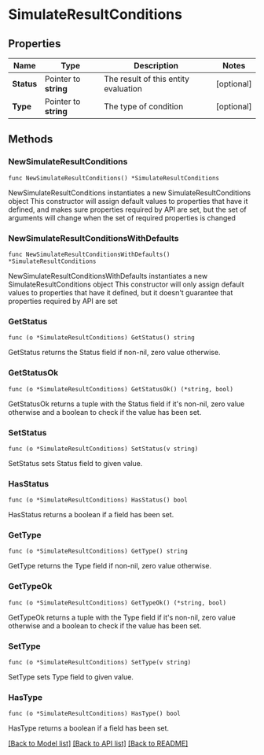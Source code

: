 # SimulateResultConditions

## Properties

Name | Type | Description | Notes
------------ | ------------- | ------------- | -------------
**Status** | Pointer to **string** | The result of this entity evaluation | [optional] 
**Type** | Pointer to **string** | The type of condition | [optional] 

## Methods

### NewSimulateResultConditions

`func NewSimulateResultConditions() *SimulateResultConditions`

NewSimulateResultConditions instantiates a new SimulateResultConditions object
This constructor will assign default values to properties that have it defined,
and makes sure properties required by API are set, but the set of arguments
will change when the set of required properties is changed

### NewSimulateResultConditionsWithDefaults

`func NewSimulateResultConditionsWithDefaults() *SimulateResultConditions`

NewSimulateResultConditionsWithDefaults instantiates a new SimulateResultConditions object
This constructor will only assign default values to properties that have it defined,
but it doesn't guarantee that properties required by API are set

### GetStatus

`func (o *SimulateResultConditions) GetStatus() string`

GetStatus returns the Status field if non-nil, zero value otherwise.

### GetStatusOk

`func (o *SimulateResultConditions) GetStatusOk() (*string, bool)`

GetStatusOk returns a tuple with the Status field if it's non-nil, zero value otherwise
and a boolean to check if the value has been set.

### SetStatus

`func (o *SimulateResultConditions) SetStatus(v string)`

SetStatus sets Status field to given value.

### HasStatus

`func (o *SimulateResultConditions) HasStatus() bool`

HasStatus returns a boolean if a field has been set.

### GetType

`func (o *SimulateResultConditions) GetType() string`

GetType returns the Type field if non-nil, zero value otherwise.

### GetTypeOk

`func (o *SimulateResultConditions) GetTypeOk() (*string, bool)`

GetTypeOk returns a tuple with the Type field if it's non-nil, zero value otherwise
and a boolean to check if the value has been set.

### SetType

`func (o *SimulateResultConditions) SetType(v string)`

SetType sets Type field to given value.

### HasType

`func (o *SimulateResultConditions) HasType() bool`

HasType returns a boolean if a field has been set.


[[Back to Model list]](../README.md#documentation-for-models) [[Back to API list]](../README.md#documentation-for-api-endpoints) [[Back to README]](../README.md)


